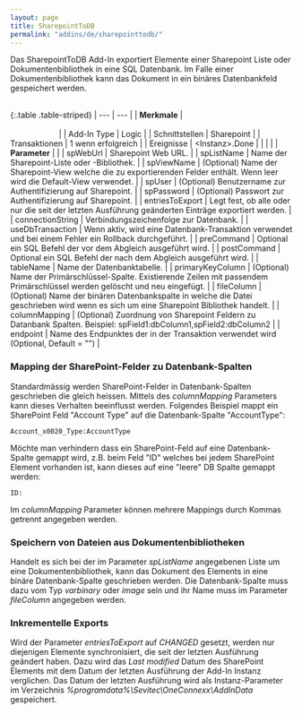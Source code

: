 ```yaml
---
layout: page
title: SharepointToDB
permalink: "addins/de/sharepointtodb/"
---
```


Das SharepointToDB Add-In exportiert Elemente einer Sharepoint Liste oder Dokumentenbibliothek in eine SQL Datenbank. Im Falle einer Dokumentenbibliothek kann das Dokument in ein binäres Datenbankfeld gespeichert werden.<br /><br />

{:.table .table-striped}
| --- | --- |
| __Merkmale__ | &nbsp;&nbsp;&nbsp;&nbsp;&nbsp;&nbsp;&nbsp;&nbsp;&nbsp;&nbsp;&nbsp;&nbsp;&nbsp;&nbsp;&nbsp;&nbsp;&nbsp;&nbsp;&nbsp;&nbsp;&nbsp;&nbsp;&nbsp;&nbsp;&nbsp;&nbsp;&nbsp;&nbsp;&nbsp;&nbsp;&nbsp;&nbsp;&nbsp;&nbsp;&nbsp;&nbsp;&nbsp;&nbsp;&nbsp;&nbsp;&nbsp;&nbsp;&nbsp;&nbsp;&nbsp;&nbsp;&nbsp;&nbsp;&nbsp;&nbsp;&nbsp;&nbsp;&nbsp;&nbsp;&nbsp;&nbsp;&nbsp;&nbsp;&nbsp;&nbsp;&nbsp;&nbsp;&nbsp;&nbsp;&nbsp;&nbsp;&nbsp;&nbsp;&nbsp;&nbsp;&nbsp;&nbsp;&nbsp;&nbsp;&nbsp;&nbsp;&nbsp;&nbsp;&nbsp;&nbsp;&nbsp;&nbsp;&nbsp;&nbsp;&nbsp;&nbsp;&nbsp;&nbsp;&nbsp;&nbsp;&nbsp;&nbsp;&nbsp;&nbsp;&nbsp;&nbsp;&nbsp;&nbsp;&nbsp;&nbsp;&nbsp;&nbsp;&nbsp;&nbsp;&nbsp;&nbsp;&nbsp;&nbsp;&nbsp;&nbsp;&nbsp;&nbsp;&nbsp;&nbsp;&nbsp;&nbsp;&nbsp;&nbsp;&nbsp;&nbsp;&nbsp;&nbsp;&nbsp;&nbsp;&nbsp;&nbsp;&nbsp;&nbsp;&nbsp;&nbsp;&nbsp;&nbsp;&nbsp;&nbsp;&nbsp;&nbsp;&nbsp;&nbsp;&nbsp;&nbsp;&nbsp;&nbsp;&nbsp;&nbsp;&nbsp;&nbsp;&nbsp;&nbsp;&nbsp; |
| Add-In Type | Logic |
| Schnittstellen | Sharepoint |
| Transaktionen | 1 wenn erfolgreich |
| Ereignisse | &lt;Instanz&gt;.Done |
| | |
| __Parameter__ | |
| spWebUrl | Sharepoint Web URL. |
| spListName | Name der Sharepoint-Liste oder -Bibliothek. |
| spViewName | (Optional) Name der Sharepoint-View welche die zu exportierenden Felder enthält. Wenn leer wird die Default-View verwendet. |
| spUser | (Optional) Benutzername zur Authentifizierung auf Sharepoint. |
| spPassword | (Optional) Passwort zur Authentifizierung auf Sharepoint. |
| entriesToExport | Legt fest, ob alle oder nur die seit der letzten Ausführung geänderten Einträge exportiert werden. |
| connectionString | Verbindungszeichenfolge zur Datenbank. |
| useDbTransaction | Wenn aktiv, wird eine Datenbank-Transaktion verwendet und bei einem Fehler ein Rollback durchgeführt. |
| preCommand | Optional ein SQL Befehl der vor dem Abgleich ausgeführt wird. |
| postCommand | Optional ein SQL Befehl der nach dem Abgleich ausgeführt wird. |
| tableName | Name der Datenbanktabelle. |
| primaryKeyColumn | (Optional) Name der Primärschlüssel-Spalte. Existierende Zeilen mit passendem Primärschlüssel werden gelöscht und neu eingefügt. |
| fileColumn | (Optional) Name der binären Datenbankspalte in welche die Datei geschrieben wird wenn es sich um eine Sharepoint Bibliothek handelt. |
| columnMapping | (Optional) Zuordnung von Sharepoint Feldern zu Datanbank Spalten. Beispiel: spField1:dbColumn1,spField2:dbColumn2 |
| endpoint | Name des Endpunktes der in der Transaktion verwendet wird (Optional, Default = "") |


### Mapping der SharePoint-Felder zu Datenbank-Spalten

Standardmässig werden SharePoint-Felder in Datenbank-Spalten geschrieben die gleich heissen. Mittels des *columnMapping* Parameters kann dieses Verhalten beeinflusst werden. Folgendes Beispiel mappt ein SharePoint Feld "Account Type" auf die Datenbank-Spalte "AccountType":

```
Account_x0020_Type:AccountType
```

Möchte man verhindern dass ein SharePoint-Feld auf eine Datenbank-Spalte gemappt wird, z.B. beim Feld "ID" welches bei jedem SharePoint Element vorhanden ist, kann dieses auf eine "leere" DB Spalte gemappt werden:

```
ID:
```

Im *columnMapping* Parameter können mehrere Mappings durch Kommas getrennt angegeben werden.

### Speichern von Dateien aus Dokumentenbibliotheken

Handelt es sich bei der im Parameter *spListName* angegebenen Liste um eine Dokumentenbibliothek, kann das Dokument des Elements in eine binäre Datenbank-Spalte geschrieben werden. Die Datenbank-Spalte muss dazu vom Typ *varbinary* oder *image* sein und ihr Name muss im Parameter *fileColumn* angegeben werden.

### Inkrementelle Exports

Wird der Parameter *entriesToExport* auf *CHANGED* gesetzt, werden nur diejenigen Elemente synchronisiert, die seit der letzten Ausführung geändert haben. Dazu wird das *Last modified* Datum des SharePoint Elements mit dem Datum der letzten Ausführung der Add-In Instanz verglichen. Das Datum der letzten Ausführung wird als Instanz-Parameter im Verzeichnis *%programdata%\Sevitec\OneConnexx\AddInData* gespeichert.
